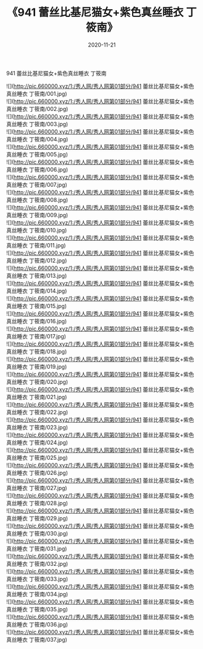 ﻿---
layout: post
title:  《941 蕾丝比基尼猫女+紫色真丝睡衣 丁筱南》
date:   2020-11-21
img: http://pic.660000.xyz/1:/秀人网/秀人网第01部分/941 蕾丝比基尼猫女+紫色真丝睡衣 丁筱南/000.jpg
categories: [美女, 清纯, 唯美]
---

941 蕾丝比基尼猫女+紫色真丝睡衣 丁筱南

  ![](http://pic.660000.xyz/1:/秀人网/秀人网第01部分/941 蕾丝比基尼猫女+紫色真丝睡衣 丁筱南/001.jpg) <br> ![](http://pic.660000.xyz/1:/秀人网/秀人网第01部分/941 蕾丝比基尼猫女+紫色真丝睡衣 丁筱南/002.jpg) <br> ![](http://pic.660000.xyz/1:/秀人网/秀人网第01部分/941 蕾丝比基尼猫女+紫色真丝睡衣 丁筱南/003.jpg) <br> ![](http://pic.660000.xyz/1:/秀人网/秀人网第01部分/941 蕾丝比基尼猫女+紫色真丝睡衣 丁筱南/004.jpg) <br> ![](http://pic.660000.xyz/1:/秀人网/秀人网第01部分/941 蕾丝比基尼猫女+紫色真丝睡衣 丁筱南/005.jpg) <br> ![](http://pic.660000.xyz/1:/秀人网/秀人网第01部分/941 蕾丝比基尼猫女+紫色真丝睡衣 丁筱南/006.jpg) <br> ![](http://pic.660000.xyz/1:/秀人网/秀人网第01部分/941 蕾丝比基尼猫女+紫色真丝睡衣 丁筱南/007.jpg) <br> ![](http://pic.660000.xyz/1:/秀人网/秀人网第01部分/941 蕾丝比基尼猫女+紫色真丝睡衣 丁筱南/008.jpg) <br> ![](http://pic.660000.xyz/1:/秀人网/秀人网第01部分/941 蕾丝比基尼猫女+紫色真丝睡衣 丁筱南/009.jpg) <br> ![](http://pic.660000.xyz/1:/秀人网/秀人网第01部分/941 蕾丝比基尼猫女+紫色真丝睡衣 丁筱南/010.jpg) <br> ![](http://pic.660000.xyz/1:/秀人网/秀人网第01部分/941 蕾丝比基尼猫女+紫色真丝睡衣 丁筱南/011.jpg) <br> ![](http://pic.660000.xyz/1:/秀人网/秀人网第01部分/941 蕾丝比基尼猫女+紫色真丝睡衣 丁筱南/012.jpg) <br> ![](http://pic.660000.xyz/1:/秀人网/秀人网第01部分/941 蕾丝比基尼猫女+紫色真丝睡衣 丁筱南/013.jpg) <br> ![](http://pic.660000.xyz/1:/秀人网/秀人网第01部分/941 蕾丝比基尼猫女+紫色真丝睡衣 丁筱南/014.jpg) <br> ![](http://pic.660000.xyz/1:/秀人网/秀人网第01部分/941 蕾丝比基尼猫女+紫色真丝睡衣 丁筱南/015.jpg) <br> ![](http://pic.660000.xyz/1:/秀人网/秀人网第01部分/941 蕾丝比基尼猫女+紫色真丝睡衣 丁筱南/016.jpg) <br> ![](http://pic.660000.xyz/1:/秀人网/秀人网第01部分/941 蕾丝比基尼猫女+紫色真丝睡衣 丁筱南/017.jpg) <br> ![](http://pic.660000.xyz/1:/秀人网/秀人网第01部分/941 蕾丝比基尼猫女+紫色真丝睡衣 丁筱南/018.jpg) <br> ![](http://pic.660000.xyz/1:/秀人网/秀人网第01部分/941 蕾丝比基尼猫女+紫色真丝睡衣 丁筱南/019.jpg) <br> ![](http://pic.660000.xyz/1:/秀人网/秀人网第01部分/941 蕾丝比基尼猫女+紫色真丝睡衣 丁筱南/020.jpg) <br> ![](http://pic.660000.xyz/1:/秀人网/秀人网第01部分/941 蕾丝比基尼猫女+紫色真丝睡衣 丁筱南/021.jpg) <br> ![](http://pic.660000.xyz/1:/秀人网/秀人网第01部分/941 蕾丝比基尼猫女+紫色真丝睡衣 丁筱南/022.jpg) <br> ![](http://pic.660000.xyz/1:/秀人网/秀人网第01部分/941 蕾丝比基尼猫女+紫色真丝睡衣 丁筱南/023.jpg) <br> ![](http://pic.660000.xyz/1:/秀人网/秀人网第01部分/941 蕾丝比基尼猫女+紫色真丝睡衣 丁筱南/024.jpg) <br> ![](http://pic.660000.xyz/1:/秀人网/秀人网第01部分/941 蕾丝比基尼猫女+紫色真丝睡衣 丁筱南/025.jpg) <br> ![](http://pic.660000.xyz/1:/秀人网/秀人网第01部分/941 蕾丝比基尼猫女+紫色真丝睡衣 丁筱南/026.jpg) <br> ![](http://pic.660000.xyz/1:/秀人网/秀人网第01部分/941 蕾丝比基尼猫女+紫色真丝睡衣 丁筱南/027.jpg) <br> ![](http://pic.660000.xyz/1:/秀人网/秀人网第01部分/941 蕾丝比基尼猫女+紫色真丝睡衣 丁筱南/028.jpg) <br> ![](http://pic.660000.xyz/1:/秀人网/秀人网第01部分/941 蕾丝比基尼猫女+紫色真丝睡衣 丁筱南/029.jpg) <br> ![](http://pic.660000.xyz/1:/秀人网/秀人网第01部分/941 蕾丝比基尼猫女+紫色真丝睡衣 丁筱南/030.jpg) <br> ![](http://pic.660000.xyz/1:/秀人网/秀人网第01部分/941 蕾丝比基尼猫女+紫色真丝睡衣 丁筱南/031.jpg) <br> ![](http://pic.660000.xyz/1:/秀人网/秀人网第01部分/941 蕾丝比基尼猫女+紫色真丝睡衣 丁筱南/032.jpg) <br> ![](http://pic.660000.xyz/1:/秀人网/秀人网第01部分/941 蕾丝比基尼猫女+紫色真丝睡衣 丁筱南/033.jpg) <br> ![](http://pic.660000.xyz/1:/秀人网/秀人网第01部分/941 蕾丝比基尼猫女+紫色真丝睡衣 丁筱南/034.jpg) <br> ![](http://pic.660000.xyz/1:/秀人网/秀人网第01部分/941 蕾丝比基尼猫女+紫色真丝睡衣 丁筱南/035.jpg) <br> ![](http://pic.660000.xyz/1:/秀人网/秀人网第01部分/941 蕾丝比基尼猫女+紫色真丝睡衣 丁筱南/036.jpg) <br> ![](http://pic.660000.xyz/1:/秀人网/秀人网第01部分/941 蕾丝比基尼猫女+紫色真丝睡衣 丁筱南/037.jpg) <br>